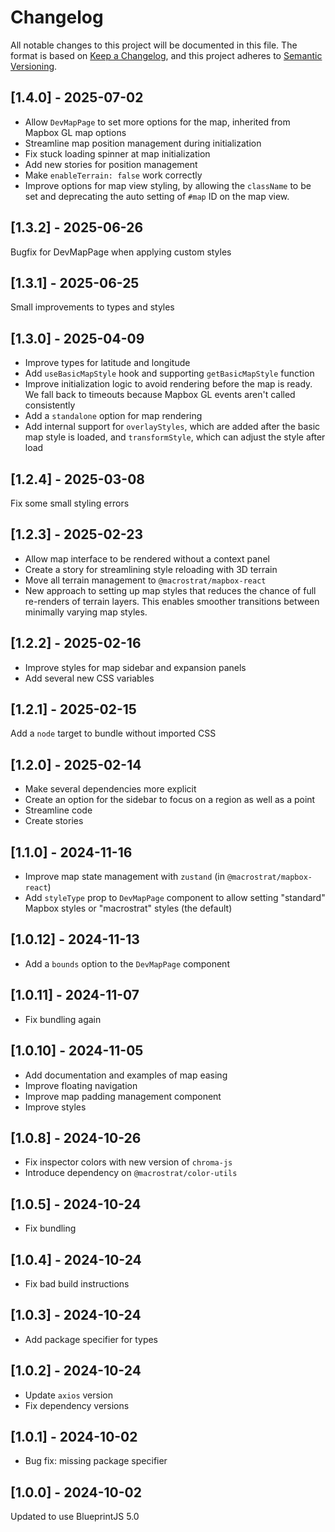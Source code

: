 # Changelog

All notable changes to this project will be documented in this file. The format
is based on [Keep a Changelog](https://keepachangelog.com/en/1.0.0/), and this
project adheres to [Semantic Versioning](https://semver.org/spec/v2.0.0.html).

## [1.4.0] - 2025-07-02

- Allow `DevMapPage` to set more options for the map, inherited from Mapbox GL
  map options
- Streamline map position management during initialization
- Fix stuck loading spinner at map initialization
- Add new stories for position management
- Make `enableTerrain: false` work correctly
- Improve options for map view styling, by allowing the `className` to be set
  and deprecating the auto setting of `#map` ID on the map view.

## [1.3.2] - 2025-06-26

Bugfix for DevMapPage when applying custom styles

## [1.3.1] - 2025-06-25

Small improvements to types and styles

## [1.3.0] - 2025-04-09

- Improve types for latitude and longitude
- Add `useBasicMapStyle` hook and supporting `getBasicMapStyle` function
- Improve initialization logic to avoid rendering before the map is ready. We
  fall back to timeouts because Mapbox GL events aren't called consistently
- Add a `standalone` option for map rendering
- Add internal support for `overlayStyles`, which are added after the basic map
  style is loaded, and `transformStyle`, which can adjust the style after load

## [1.2.4] - 2025-03-08

Fix some small styling errors

## [1.2.3] - 2025-02-23

- Allow map interface to be rendered without a context panel
- Create a story for streamlining style reloading with 3D terrain
- Move all terrain management to `@macrostrat/mapbox-react`
- New approach to setting up map styles that reduces the chance of full
  re-renders of terrain layers. This enables smoother transitions between
  minimally varying map styles.

## [1.2.2] - 2025-02-16

- Improve styles for map sidebar and expansion panels
- Add several new CSS variables

## [1.2.1] - 2025-02-15

Add a `node` target to bundle without imported CSS

## [1.2.0] - 2025-02-14

- Make several dependencies more explicit
- Create an option for the sidebar to focus on a region as well as a point
- Streamline code
- Create stories

## [1.1.0] - 2024-11-16

- Improve map state management with `zustand` (in `@macrostrat/mapbox-react`)
- Add `styleType` prop to `DevMapPage` component to allow setting "standard"
  Mapbox styles or "macrostrat" styles (the default)

## [1.0.12] - 2024-11-13

- Add a `bounds` option to the `DevMapPage` component

## [1.0.11] - 2024-11-07

- Fix bundling again

## [1.0.10] - 2024-11-05

- Add documentation and examples of map easing
- Improve floating navigation
- Improve map padding management component
- Improve styles

## [1.0.8] - 2024-10-26

- Fix inspector colors with new version of `chroma-js`
- Introduce dependency on `@macrostrat/color-utils`

## [1.0.5] - 2024-10-24

- Fix bundling

## [1.0.4] - 2024-10-24

- Fix bad build instructions

## [1.0.3] - 2024-10-24

- Add package specifier for types

## [1.0.2] - 2024-10-24

- Update `axios` version
- Fix dependency versions

## [1.0.1] - 2024-10-02

- Bug fix: missing package specifier

## [1.0.0] - 2024-10-02

Updated to use BlueprintJS 5.0
